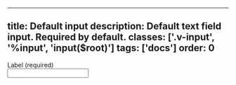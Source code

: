 <!--
 *              Copyright (c) 2025 Visa, Inc.
 *
 * Licensed under the Apache License, Version 2.0 (the "License");
 * you may not use this file except in compliance with the License.
 * You may obtain a copy of the License at
 *
 *         http://www.apache.org/licenses/LICENSE-2.0
 *
 * Unless required by applicable law or agreed to in writing, software
 * distributed under the License is distributed on an "AS IS" BASIS,
 * WITHOUT WARRANTIES OR CONDITIONS OF ANY KIND, either express or implied.
 * See the License for the specific language governing permissions and
 * limitations under the License.
 *
 -->
---
title: Default input
description: Default text field input. Required by default. 
classes: ['.v-input', '%input', 'input($root)']
tags: ['docs']
order: 0
---

<div class="v-flex v-flex-col v-gap-4">
  <label class="v-label" for="input-test-default">
    Label (required)
  </label>
  <div class="v-input-container v-surface v-flex-row">
    <input class="v-input" id="input-test-default" name="text-input-default" type="text"/>
  </div>
</div>

